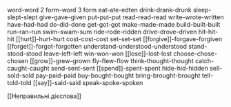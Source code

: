 word-word 2 form-word 3 form
eat-ate-edten
drink-drank-drunk
sleep-slept-slept
give-gave-given
put-put-put
read-read-read
write-wrote-written
have-had-had
do-did-done
get-got-got
make-made-made
build-built-built
run-ran-run
swim-swam-sum
ride-rode-ridden
drive-drove-driven
hit-hit-hit
[[hurt]]-hurt-hurt
cost-cost-cost
set-set-set
[[forgive]]-forgave-forgiven
[[forget]]-forgot-forgotten
understand-understood-understood
stand-stood-stood
leave-left-left
win-won-won
[[lose]]-lost-lost
choose-chose-chosen
[[grow]]-grew-grown
fly-flew-flow
think-thought-thought
catch-caught-caught
send-sent-sent
[[spend]]-spent-spent
hide-hid-hidden
sell-sold-sold
pay-paid-paid
buy-bought-bought
bring-brought-brought
tell-told-told
[[say]]-said-said
speak-spoke-spoken

[[Неправильні дієслова]]